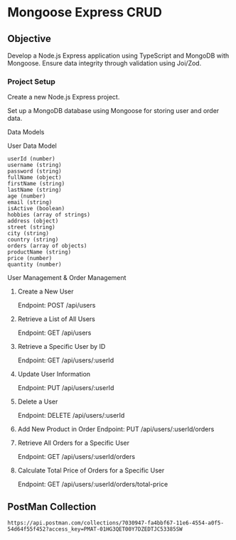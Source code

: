 # Mongoose Express CRUD

## Objective

Develop a Node.js Express application using TypeScript and MongoDB with Mongoose. Ensure data integrity through validation using Joi/Zod.

### Project Setup

Create a new Node.js Express project.

Set up a MongoDB database using Mongoose for storing user and order data.

Data Models

User Data Model

```
userId (number)
username (string)
password (string)
fullName (object)
firstName (string)
lastName (string)
age (number)
email (string)
isActive (boolean)
hobbies (array of strings)
address (object)
street (string)
city (string)
country (string)
orders (array of objects)
productName (string)
price (number)
quantity (number)
```

User Management & Order Management

1. Create a New User

   Endpoint: POST /api/users

2. Retrieve a List of All Users

   Endpoint: GET /api/users

3. Retrieve a Specific User by ID

   Endpoint: GET /api/users/:userId

4. Update User Information

   Endpoint: PUT /api/users/:userId

5. Delete a User

   Endpoint: DELETE /api/users/:userId

6. Add New Product in Order
   Endpoint: PUT /api/users/:userId/orders

7. Retrieve All Orders for a Specific User

   Endpoint: GET /api/users/:userId/orders

8. Calculate Total Price of Orders for a Specific User

   Endpoint: GET /api/users/:userId/orders/total-price

## PostMan Collection

`https://api.postman.com/collections/7030947-fa4bbf67-11e6-4554-a0f5-54d64f55f452?access_key=PMAT-01HG3QET00Y7DZEDTJC53385SW`
